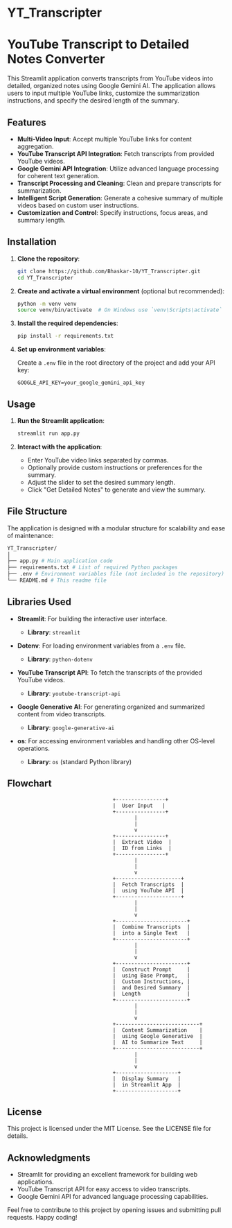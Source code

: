 # YT_Transcripter
# YouTube Transcript to Detailed Notes Converter

This Streamlit application converts transcripts from YouTube videos into detailed, organized notes using Google Gemini AI. The application allows users to input multiple YouTube links, customize the summarization instructions, and specify the desired length of the summary.

## Features

- **Multi-Video Input**: Accept multiple YouTube links for content aggregation.
- **YouTube Transcript API Integration**: Fetch transcripts from provided YouTube videos.
- **Google Gemini API Integration**: Utilize advanced language processing for coherent text generation.
- **Transcript Processing and Cleaning**: Clean and prepare transcripts for summarization.
- **Intelligent Script Generation**: Generate a cohesive summary of multiple videos based on custom user instructions.
- **Customization and Control**: Specify instructions, focus areas, and summary length.

## Installation

1. **Clone the repository**:

    ```bash
    git clone https://github.com/Bhaskar-10/YT_Transcripter.git
    cd YT_Transcripter
    ```

2. **Create and activate a virtual environment** (optional but recommended):

    ```bash
    python -m venv venv
    source venv/bin/activate  # On Windows use `venv\Scripts\activate`
    ```

3. **Install the required dependencies**:

    ```bash
    pip install -r requirements.txt
    ```

4. **Set up environment variables**:

    Create a `.env` file in the root directory of the project and add your API key:

    ```dotenv
    GOOGLE_API_KEY=your_google_gemini_api_key
    ```

## Usage

1. **Run the Streamlit application**:

    ```bash
    streamlit run app.py
    ```

2. **Interact with the application**:

    - Enter YouTube video links separated by commas.
    - Optionally provide custom instructions or preferences for the summary.
    - Adjust the slider to set the desired summary length.
    - Click "Get Detailed Notes" to generate and view the summary.

## File Structure
The application is designed with a modular structure for scalability and ease of maintenance:
```bash
YT_Transcripter/
│
├── app.py # Main application code
├── requirements.txt # List of required Python packages
├── .env # Environment variables file (not included in the repository)
└── README.md # This readme file
```
## Libraries Used

- **Streamlit**: For building the interactive user interface.
    - **Library**: `streamlit`

- **Dotenv**: For loading environment variables from a `.env` file.
    - **Library**: `python-dotenv`

- **YouTube Transcript API**: To fetch the transcripts of the provided YouTube videos.
    - **Library**: `youtube-transcript-api`

- **Google Generative AI**: For generating organized and summarized content from video transcripts.
    - **Library**: `google-generative-ai`

- **os**: For accessing environment variables and handling other OS-level operations.
    - **Library**: `os` (standard Python library)
## Flowchart
                                      +----------------+
                                      |  User Input   |
                                      +----------------+
                                             |
                                             |
                                             v
                                      +----------------+
                                      |  Extract Video  |
                                      |  ID from Links  |
                                      +----------------+
                                             |
                                             |
                                             v
                                      +---------------------+
                                      |  Fetch Transcripts  |
                                      |  using YouTube API  |
                                      +---------------------+
                                             |
                                             |
                                             v
                                      +-----------------------+
                                      |  Combine Transcripts  |
                                      |  into a Single Text   |
                                      +-----------------------+
                                             |
                                             |
                                             v
                                      +-----------------------+
                                      |  Construct Prompt     |
                                      |  using Base Prompt,   |
                                      |  Custom Instructions, |
                                      |  and Desired Summary  |
                                      |  Length               |
                                      +-----------------------+
                                             |
                                             |
                                             v
                                      +---------------------------+
                                      |  Content Summarization    |
                                      |  using Google Generative  |
                                      |  AI to Summarize Text     |
                                      +---------------------------+
                                             |
                                             |
                                             v
                                      +--------------------+
                                      |  Display Summary   |
                                      |  in Streamlit App  |
                                      +--------------------+
  
## License

This project is licensed under the MIT License. See the LICENSE file for details.

## Acknowledgments

- Streamlit for providing an excellent framework for building web applications.
- YouTube Transcript API for easy access to video transcripts.
- Google Gemini API for advanced language processing capabilities.

Feel free to contribute to this project by opening issues and submitting pull requests. Happy coding!
